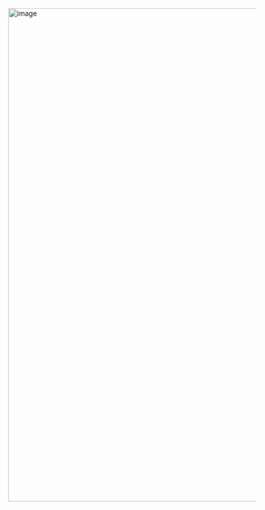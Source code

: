 <img width="956" height="1000" alt="image" src="https://github.com/user-attachments/assets/fb867857-7717-4378-a3a2-de4359a57f6e" />
